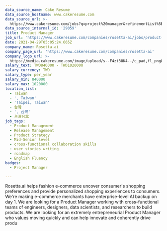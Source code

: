 ```yaml
---
data_source_name: Cake Resume
data_source_hostname: www.cakeresume.com
data_source_url: >-
  https://www.cakeresume.com/jobs?q=project%20manager&refinementList%5Blang_name%5D%5B0%5D=English&refinementList%5Bsalary_type%5D=per_year&range%5Bsalary_range%5D%5Bmin%5D=1000000&page=2
data_source_internal_id: '29059'
title: Product Manager
job_url: 'https://www.cakeresume.com/companies/rosetta-ai/jobs/product-manager-66458a'
date: 2021-04-29T05:05:24.665Z
company_name: Rosetta.ai
company_page_url: 'https://www.cakeresume.com/companies/rosetta-ai'
company_logo_url: >-
  https://media.cakeresume.com/image/upload/s--F4zt38K4--/c_pad,fl_png8,h_200,w_200/v1563302566/ehtwt1w12dzd3p4hth9w.png
salary_text: TWD840000 - TWD1020000
salary_currency: TWD
salary_type: per_year
salary_min: 840000
salary_max: 1020000
location_list:
  - Taiwan
  - ', Taiwan'
  - 'Taipei, Taiwan'
  - 台灣
  - ', 台灣'
  - 台灣台北
job_tags:
  - Product Management
  - Release Management
  - Product Strategy
  - Mid-Senior level
  - cross-functional collaboration skills
  - user stories writing
  - roadmap
  - English Fluency
badges:
  - Project Manager

---
```


Rosetta.ai helps fashion e-commerce uncover consumer's shopping preferences and provide personalized shopping experiences to consumers. We're making e-commerce merchants have enterprise-level AI backup on day 1. We are looking for a Product Manager working with cross-functional teams of engineers, designers, data scientists, and researchers to build products. We are looking for an extremely entrepreneurial Product Manager who values moving quickly and can help innovate and coherently drive produ
